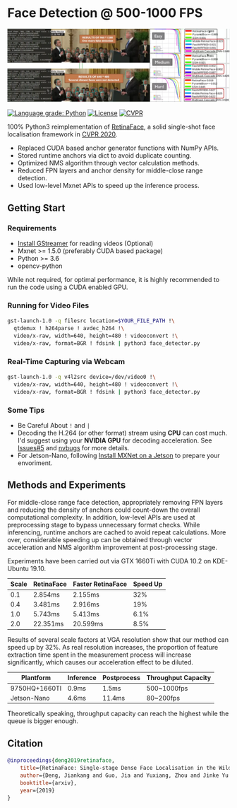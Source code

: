 # Face Detection @ 500-1000 FPS

![Image of PR](docs/images/PR.webp)

[![Language grade: Python](https://img.shields.io/lgtm/grade/python/g/1996scarlet/faster-mobile-retinaface.svg?logo=lgtm&logoWidth=18)](https://lgtm.com/projects/g/1996scarlet/faster-mobile-retinaface/context:python)
[![License](https://badgen.net/github/license/1996scarlet/faster-mobile-retinaface)](LICENSE.md)
[![CVPR](https://badgen.net/badge/CVPR/2020/red)](https://openaccess.thecvf.com/content_CVPR_2020/html/Deng_RetinaFace_Single-Shot_Multi-Level_Face_Localisation_in_the_Wild_CVPR_2020_paper.html)

100% Python3 reimplementation of [RetinaFace](https://github.com/deepinsight/insightface/tree/master/RetinaFace), a solid single-shot face localisation framework in [CVPR 2020](https://openaccess.thecvf.com/content_CVPR_2020/html/Deng_RetinaFace_Single-Shot_Multi-Level_Face_Localisation_in_the_Wild_CVPR_2020_paper.html).

* Replaced CUDA based anchor generator functions with NumPy APIs.
* Stored runtime anchors via dict to avoid duplicate counting.
* Optimized NMS algorithm through vector calculation methods.
* Reduced FPN layers and anchor density for middle-close range detection.
* Used low-level Mxnet APIs to speed up the inference process.

## Getting Start

### Requirements

* [Install GStreamer](https://gstreamer.freedesktop.org/documentation/installing/on-linux.html?gi-language=c) for reading videos (Optional)
* Mxnet >= 1.5.0 (preferably CUDA based package)
* Python >= 3.6
* opencv-python

While not required, for optimal performance, it is highly recommended to run the code using a CUDA enabled GPU.

### Running for Video Files

``` bash
gst-launch-1.0 -q filesrc location=$YOUR_FILE_PATH !\
  qtdemux ! h264parse ! avdec_h264 !\
  video/x-raw, width=640, height=480 ! videoconvert !\
  video/x-raw, format=BGR ! fdsink | python3 face_detector.py
```

### Real-Time Capturing via Webcam

``` bash
gst-launch-1.0 -q v4l2src device=/dev/video0 !\
  video/x-raw, width=640, height=480 ! videoconvert !\
  video/x-raw, format=BGR ! fdsink | python3 face_detector.py
```

### Some Tips

* Be Careful About `!` and `|`
* Decoding the H.264 (or other format) stream using **CPU** can cost much. I'd suggest using your **NVIDIA GPU** for decoding acceleration. See [Issues#5](https://github.com/1996scarlet/faster-mobile-retinaface/issues/5) and [nvbugs](https://forums.developer.nvidia.com/t/gstreamer-lockup-with-h-264-encoder-from-nvarguscamerasrc/154942) for more details.
* For Jetson-Nano, following [Install MXNet on a Jetson](https://mxnet.apache.org/get_started/jetson_setup) to prepare your envoriment.

## Methods and Experiments

For middle-close range face detection, appropriately removing FPN layers and reducing the density of anchors could count-down the overall computational complexity. In addition, low-level APIs are used at preprocessing stage to bypass unnecessary format checks. While inferencing, runtime anchors are cached to avoid repeat calculations. More over, considerable speeding up can be obtained through vector acceleration and NMS algorithm improvement at post-processing stage.

Experiments have been carried out via GTX 1660Ti with CUDA 10.2 on KDE-Ubuntu 19.10.

Scale | RetinaFace | Faster RetinaFace | Speed Up
--------|-----|--------|---------
0.1 | 2.854ms | 2.155ms | 32%
0.4 | 3.481ms | 2.916ms | 19%
1.0 | 5.743ms | 5.413ms | 6.1%
2.0 | 22.351ms | 20.599ms | 8.5%

Results of several scale factors at VGA resolution show that our method can speed up by 32%.
As real resolution increases, the proportion of feature extraction time spent in the measurement process will increase significantly, which causes our acceleration effect to be diluted.

Plantform | Inference | Postprocess | Throughput Capacity
--------|-----|--------|---------
9750HQ+1660TI | 0.9ms | 1.5ms | 500~1000fps
Jetson-Nano | 4.6ms | 11.4ms | 80~200fps

Theoretically speaking, throughput capacity can reach the highest while the queue is bigger enough.

## Citation

``` bibtex
@inproceedings{deng2019retinaface,
    title={RetinaFace: Single-stage Dense Face Localisation in the Wild},
    author={Deng, Jiankang and Guo, Jia and Yuxiang, Zhou and Jinke Yu and Irene Kotsia and Zafeiriou, Stefanos},
    booktitle={arxiv},
    year={2019}
}
```
